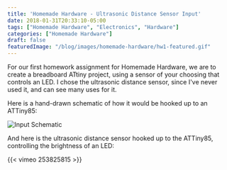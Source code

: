 ```yaml
---
title: 'Homemade Hardware - Ultrasonic Distance Sensor Input'
date: 2018-01-31T20:33:10-05:00
tags: ["Homemade Hardware", "Electronics", "Hardware"]
categories: ["Homemade Hardware"]
draft: false
featuredImage: "/blog/images/homemade-hardware/hw1-featured.gif"
---
```


For our first homework assignment for Homemade Hardware, we are to create a breadboard ATtiny project, using a sensor of your choosing that controls an LED.
I chose the ultrasonic distance sensor, since I've never used it, and can see many uses for it.

Here is a hand-drawn schematic of how it would be hooked up to an ATTiny85:

![Input Schematic](/blog/images/homemade-hardware/hw1-input-schematic.gif)


And here is the ultrasonic distance sensor hooked up to the ATTiny85, controlling the brightness of an LED:

{{< vimeo 253825815 >}}
